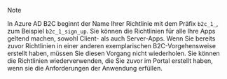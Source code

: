 > [!NOTE]
> In Azure AD B2C beginnt der Name Ihrer Richtlinie mit dem Präfix `b2c_1_`, zum Beispiel `b2c_1_sign_up`. Sie können die Richtlinien für alle Ihre Apps geltend machen, sowohl Client- als auch Server-Apps. Wenn Sie bereits zuvor Richtlinien in einer anderen exemplarischen B2C-Vorgehensweise erstellt haben, müssen Sie diesen Vorgang nicht wiederholen. Sie können die Richtlinien wiederverwenden, die Sie zuvor im Portal erstellt haben, wenn sie die Anforderungen der Anwendung erfüllen.
> 
> 

<!---HONumber=Oct15_HO3-->